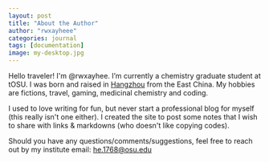 ```yaml
---
layout: post
title: "About the Author"
author: "rwxayheee"
categories: journal
tags: [documentation]
image: my-desktop.jpg
---
```


Hello traveler! I'm @rwxayhee. I’m currently a chemistry graduate student at tOSU. I was born and raised in [Hangzhou](https://en.wikipedia.org/wiki/Hangzhou) from the East China. My hobbies are fictions, travel, gaming, medicinal chemistry and coding. 

I used to love writing for fun, but never start a professional blog for myself (this really isn't one either). I created the site to post some notes that I wish to share with links & markdowns (who doesn't like copying codes). 

Should you have any questions/comments/suggestions, feel free to reach out by my institute email: he.1768@osu.edu
